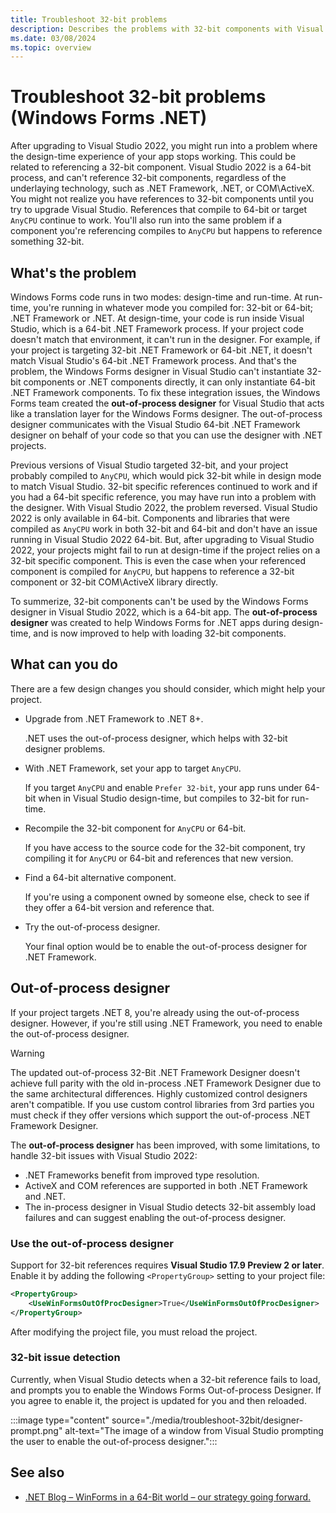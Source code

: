 ```yaml
---
title: Troubleshoot 32-bit problems
description: Describes the problems with 32-bit components with Visual Studio 2022 and Windows Forms, and those problems can be fixed. Instructions on how to enable the out-of-process designer are provided.
ms.date: 03/08/2024
ms.topic: overview
---
```


# Troubleshoot 32-bit problems (Windows Forms .NET)

After upgrading to Visual Studio 2022, you might run into a problem where the design-time experience of your app stops working. This could be related to referencing a 32-bit component. Visual Studio 2022 is a 64-bit process, and can't reference 32-bit components, regardless of the underlaying technology, such as .NET Framework, .NET, or COM\ActiveX. You might not realize you have references to 32-bit components until you try to upgrade Visual Studio. References that compile to 64-bit or target `AnyCPU` continue to work. You'll also run into the same problem if a component you're referencing compiles to `AnyCPU` but happens to reference something 32-bit.

## What's the problem

Windows Forms code runs in two modes: design-time and run-time. At run-time, you're running in whatever mode you compiled for: 32-bit or 64-bit; .NET Framework or .NET. At design-time, your code is run inside Visual Studio, which is a 64-bit .NET Framework process. If your project code doesn't match that environment, it can't run in the designer. For example, if your project is targeting 32-bit .NET Framework or 64-bit .NET, it doesn't match Visual Studio's 64-bit .NET Framework process. And that's the problem, the Windows Forms designer in Visual Studio can't instantiate 32-bit components or .NET components directly, it can only instantiate 64-bit .NET Framework components. To fix these integration issues, the Windows Forms team created the **out-of-process designer** for Visual Studio that acts like a translation layer for the Windows Forms designer. The out-of-process designer communicates with the Visual Studio 64-bit .NET Framework designer on behalf of your code so that you can use the designer with .NET projects.

Previous versions of Visual Studio targeted 32-bit, and your project probably compiled to `AnyCPU`, which would pick 32-bit while in design mode to match Visual Studio. 32-bit specific references continued to work and if you had a 64-bit specific reference, you may have run into a problem with the designer. With Visual Studio 2022, the problem reversed. Visual Studio 2022 is only available in 64-bit. Components and libraries that were compiled as `AnyCPU` work in both 32-bit and 64-bit and don't have an issue running in Visual Studio 2022 64-bit. But, after upgrading to Visual Studio 2022, your projects might fail to run at design-time if the project relies on a 32-bit specific component. This is even the case when your referenced component is compiled for `AnyCPU`, but happens to reference a 32-bit component or 32-bit COM\ActiveX library directly.

To summerize, 32-bit components can't be used by the Windows Forms designer in Visual Studio 2022, which is a 64-bit app. The **out-of-process designer** was created to help Windows Forms for .NET apps during design-time, and is now improved to help with loading 32-bit components.

## What can you do

There are a few design changes you should consider, which might help your project.

- Upgrade from .NET Framework to .NET 8+.

  .NET uses the out-of-process designer, which helps with 32-bit designer problems.

- With .NET Framework, set your app to target `AnyCPU`.

  If you target `AnyCPU` and enable `Prefer 32-bit`, your app runs under 64-bit when in Visual Studio design-time, but compiles to 32-bit for run-time.

- Recompile the 32-bit component for `AnyCPU` or 64-bit.

  If you have access to the source code for the 32-bit component, try compiling it for `AnyCPU` or 64-bit and references that new version.

- Find a 64-bit alternative component.

  If you're using a component owned by someone else, check to see if they offer a 64-bit version and reference that.

- Try the out-of-process designer.

  Your final option would be to enable the out-of-process designer for .NET Framework.

## Out-of-process designer

If your project targets .NET 8, you're already using the out-of-process designer. However, if you're still using .NET Framework, you need to enable the out-of-process designer.

> [!WARNING]
> The updated out-of-process 32-Bit .NET Framework Designer doesn't achieve full parity with the old in-process .NET Framework Designer due to the same architectural differences. Highly customized control designers aren't compatible. If you use custom control libraries from 3rd parties you must check if they offer versions which support the out-of-process .NET Framework Designer.

The **out-of-process designer** has been improved, with some limitations, to handle 32-bit issues with Visual Studio 2022:

- .NET Frameworks benefit from improved type resolution.
- ActiveX and COM references are supported in both .NET Framework and .NET.
- The in-process designer in Visual Studio detects 32-bit assembly load failures and can suggest enabling the out-of-process designer.

### Use the out-of-process designer

Support for 32-bit references requires **Visual Studio 17.9 Preview 2 or later**. Enable it by adding the following `<PropertyGroup>` setting to your project file:

```xml
<PropertyGroup>
    <UseWinFormsOutOfProcDesigner>True</UseWinFormsOutOfProcDesigner>
</PropertyGroup>
```

After modifying the project file, you must reload the project.

### 32-bit issue detection

Currently, when Visual Studio detects when a 32-bit reference fails to load, and prompts you to enable the Windows Forms Out-of-process Designer. If you agree to enable it, the project is updated for you and then reloaded.

:::image type="content" source="./media/troubleshoot-32bit/designer-prompt.png" alt-text="The image of a window from Visual Studio prompting the user to enable the out-of-process designer.":::

## See also

- [.NET Blog – WinForms in a 64-Bit world – our strategy going forward.](https://devblogs.microsoft.com/dotnet/winforms-designer-64-bit-path-forward/)
